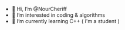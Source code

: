 - 👋 Hi, I’m @NourCheriff
- 👀 I’m interested in coding & algorithms
- 🌱 I’m currently learning C++ ( i'm a student )


<!---
NourCheriff/NourCheriff is a ✨ special ✨ repository because its `README.md` (this file) appears on your GitHub profile.
You can click the Preview link to take a look at your changes.
--->

